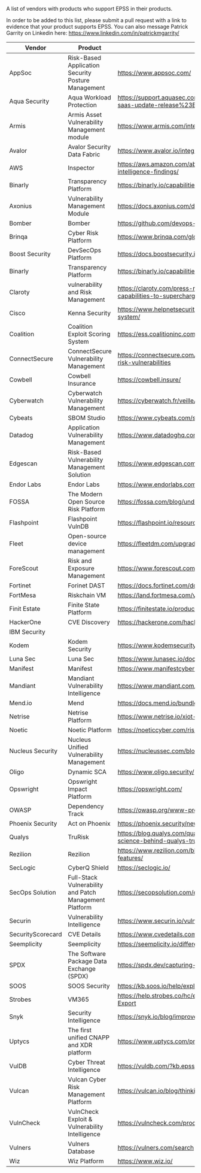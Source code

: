 A list of vendors with products who support EPSS in their products.

In order to be added to this list, please submit a pull request with a link to evidence that your product supports EPSS. 
You can also message Patrick Garrity on Linkedin here: https://www.linkedin.com/in/patrickmgarrity/

| Vendor | Product | Link |
| ----------- | ----------- | ----------- |
| AppSoc | Risk-Based Application Security Posture Management  | https://www.appsoc.com/ |
| Aqua Security | Aqua Workload Protection | https://support.aquasec.com/support/solutions/articles/16000166626-2023-september-saas-update-release%23EPSS-(Exploit-Prediction-Scorin |
| Armis | Armis Asset Vulnerability Management module | https://www.armis.com/integrations/exploit-prediction-scoring-system-epss/ |
| Avalor | Avalor Security Data Fabric | https://www.avalor.io/integrations |
| AWS | Inspector | https://aws.amazon.com/about-aws/whats-new/2023/07/amazon-inspector-vulnerability-intelligence-findings/ |
| Binarly | Transparency Platform | https://binarly.io/capabilities |
| Axonius | Vulnerability Management Module | https://docs.axonius.com/docs/vulnerabilities |
| Bomber| Bomber | https://github.com/devops-kung-fu/bomber |
| Brinqa | Cyber Risk Platform | https://www.brinqa.com/glossary/what-is-epss-score/ |
| Boost Security | DevSecOps Platform | https://docs.boostsecurity.io/user-guide/new_release.html#2023-03-09 |
| Binarly | Transparency Platform |https://binarly.io/capabilities|
| Claroty | vulnerability and Risk Management | https://claroty.com/press-releases/claroty-unveils-new-vulnerability-risk-management-capabilities-to-supercharge-risk-reduction-for-cyber-physical-systems |
| Cisco | Kenna Security | https://www.helpnetsecurity.com/2019/11/04/kenna-security-exploit-prediction-scoring-system/ |
| Coalition | Coalition Exploit Scoring System | https://ess.coalitioninc.com/ |
| ConnectSecure | ConnectSecure Vulnerability Management | https://connectsecure.com/news/product-update-epss-empowers-msps-to-tackle-high-risk-vulnerabilities |
| Cowbell | Cowbell Insurance | https://cowbell.insure/ |
| Cyberwatch | Cyberwatch Vulnerability Management | https://cyberwatch.fr/veille/epss-quest-ce-que-lexploit-prediction-scoring-system/|
| Cybeats | SBOM Studio | https://www.cybeats.com/sbom-studio |
| Datadog | Application Vulnerability Management | https://www.datadoghq.com/product/application-vulnerability-management/ |
| Edgescan | Risk-Based Vulnerability Management Solution | https://www.edgescan.com/solutions/vulnerability-management/ |
| Endor Labs | Endor Labs | https://www.endorlabs.com/blog/cve-vulnerability-epss-ssvc-reachability-vex |
| FOSSA | The Modern Open Source Risk Platform | https://fossa.com/blog/understanding-using-epss-scoring-system/ |
| Flashpoint | Flashpoint VulnDB | https://flashpoint.io/resources/datasheets/vulndb-ransomware-and-exploit-prediction-model/|
| Fleet | Open-source device management | https://fleetdm.com/upgrade |
| ForeScout | Risk and Exposure Management | https://www.forescout.com/products/rem/ |
| Fortinet | Forinet DAST | https://docs.fortinet.com/document/fortidast/23.3.0/user-guide/476620/vulnerabilities |
| FortMesa | Riskchain VM | https://land.fortmesa.com/vulnerability-management-101 |
| Finit Estate | Finite State Platform | https://finitestate.io/products/finite-state-platform/ |
| HackerOne | CVE Discovery | https://hackerone.com/hacktivity/cve_discovery |
| IBM Security | | |
| Kodem | Kodem Security | https://www.kodemsecurity.com/ |
| Luna Sec | Luna Sec | https://www.lunasec.io/docs/blog/what-is-epss/ |
| Manifest | Manifest | https://www.manifestcyber.com/blog/introducing-manifest |
| Mandiant | Mandiant Vulnerability Intelligence | https://www.mandiant.com/resources/blog/enhanced-vulnerability-intelligence||
| Mend.io | Mend | https://docs.mend.io/bundle/sca_user_guide/page/view_epss_scores_for_container_images.html |
| Netrise | Netrise Platform | https://www.netrise.io/xiot-security-blog/sbom-ingest |
| Noetic | Noetic Platform | https://noeticcyber.com/risk-driven-vulnerability-prioritization/ |
| Nucleus Security | Nucleus Unified Vulnerability Management| https://nucleussec.com/blog/what-is-epss/ |
| Oligo | Dynamic SCA | https://www.oligo.security/ |
| Opswright | Opswright Impact Platform | https://opswright.com/ |
| OWASP | Dependency Track | https://owasp.org/www-project/dependency-track |
| Phoenix Security | Act on Phoenix |https://phoenix.security/new-features-november-2022/|
| Qualys | TruRisk | https://blog.qualys.com/qualys-insights/2022/10/10/in-depth-look-into-data-driven-science-behind-qualys-trurisk |
| Rezilion | Rezilion | https://www.rezilion.com/blog/introducing-our-new-software-supply-chain-security-features/ |
| SecLogic | CyberQ Shield | https://seclogic.io/ |
| SecOps Solution| Full-Stack Vulnerability and Patch Management Platform | https://secopsolution.com/epss-calculator |
| Securin | Vulnerability Intelligence | https://www.securin.io/vulnerability-intelligence/ |
| SecurityScorecard | CVE Details | https://www.cvedetails.com/epss/epss-score-history.html |
| Seemplicity | Seemplicity | https://seemplicity.io/different-approaches-for-vulnerability-prioritization/ |
| SPDX | The Software Package Data Exchange (SPDX) | https://spdx.dev/capturing-software-vulnerability-data-in-spdx-3-0/ |
| SOOS | SOOS Security  | https://kb.soos.io/help/exploitable-vulnerabilities |
| Strobes | VM365 | https://help.strobes.co/hc/en-us/articles/13158942134801-Vulnerabilities-Custom-CSV-Export |
| Snyk | Security Intelligence | https://snyk.io/blog/improved-risk-assessment-with-epss-scores-in-snyk/ |
| Uptycs | The first unified CNAPP and XDR platform | https://www.uptycs.com/products/why-uptycs |
| VulDB | Cyber Threat Intelligence |https://vuldb.com/?kb.epss| |
| Vulcan | Vulcan Cyber Risk Management Platform | https://vulcan.io/blog/thinking-of-using-epss-heres-what-you-need-to-know/|
| VulnCheck | VulnCheck Exploit & Vulnerability Intelligence | https://vulncheck.com/product/exploit-intelligence |
| Vulners | Vulners Database | https://vulners.com/search |
| Wiz | Wiz Platform | https://www.wiz.io/ |
